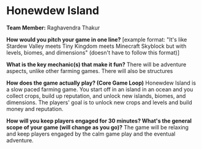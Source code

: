 # Honewdew Island

**Team Member:** Raghavendra Thakur

**How would you pitch your game in one line?**
[example format: "It's like Stardew Valley meets Tiny Kingdom meets Minecraft Skyblock but with levels, biomes, and dimensions" (doesn't have to follow this format)]

**What is the key mechanic(s) that make it fun?**
There will be adventure aspects, unlike other farming games. There will also be structures

**How does the game actually play? (Core Game Loop)**
Honewdew Island is a slow paced farming game. You start off in an island in an ocean and you collect crops, build up reputation, and unlock new islands, biomes, and dimensions. The players' goal is to unlock new crops and levels and build money and reputation.

**How will you keep players engaged for 30 minutes? What's the general scope of your game (will change as you go)?**
The game will be relaxing and keep players engaged by the calm game play and the eventual adventure.

